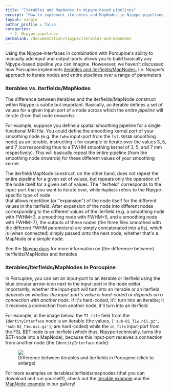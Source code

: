 ```yaml
---
title: "Iterables and MapNodes in Nipype-based pipelines"
excerpt: "How to implement iterables and MapNodes in Nipype-pipelines in Porcupine"
layout: single
author_profile : false
categories:
  - 2. Nipype-pipelines
permalink: /documentation/nipype/iterables-and-mapnodes
---
```


Using the Nipype-interfaces in combination with Porcupine's ability to manually
add input and output-ports allows you to build basically any Nipype-based
pipeline you can imagine. Howevever, we haven't discussed how Porcupine implements
[iterables and iterfields/MapNodes](), i.e. Nipype's approach to iterate nodes and entire
pipelines over a range of parameters.

### Iterables vs. iterfields/MapNodes
The difference between iterables and the iterfields/MapNode construct within Nipype
is subtle but important. Basically, an iterable defines a set of values for a given
input-port of a node across which the *entire pipeline* will iterate (from that node onwards).

For example, suppose you define a spatial smoothing pipeline for a single functional MRI file.
You could define the smoothing kernel port of your smoothing node (e.g. the `fwhm`
input-port from the `fsl.SUSAN` smoothing node) as an iterable, instructing it
for example to iterate over the values 3, 5, and 7 (corresponding thus to a
FWHM smoothing kernel of 3, 5, and 7 mm respectively). This will basically repeat
the entire pipeline (from the smoothing node onwards) for these different values of
your smoothing kernel.

The iterfield/MapNode construct, on the other hand, does not repeat the entire
pipeline for a given set of values, but repeats only the operation of the node itself
for a given set of values. The "iterfield" corresponds to the input-port that you
want to iterate over, while `MapNode` refers to the Nipype-specific type of node  
that allows repetition (or "expansion") of the node itself for the different values
in the iterfield. After expansion of the node into different nodes corresponding
to the different values of the iterfield (e.g. a smoothing node with FWHM=3, a smoothing
node with FWHM=5, and a smoothing node with FWHM=7), the outputs of these nodes
(the three files smoothed with the different FWHM parameters) are simply concatenated
into a list, which is (when connected) simply passed onto the next node, whether
that's a MapNode or a simple node.

See the [Nipype docs](http://nipype.readthedocs.io/en/latest/users/mapnode_and_iterables.html)
for more information on (the difference between) iterfields/MapNodes and iterables

### Iterables/iterfields/MapNodes in Porcupine
In Porcupine, you can set an input-port to an iterable or iterfield using the
blue circular arrow-icon next to the input-port in the node editor. Importantly,
whether the input-port will turn into an iterable or an iterfield *depends on
whether the input-port's value is hard-coded or depends on a connection with
another node*. If it's hard-coded, it'll turn into an iterable; it it receives
a connection from another node, it'll turn into an iterfield.

For example, in the image below, the `T1_file` field from the `IdentityInterface`
node is an iterable (the values, `['sub-01_T1w.nii.gz', 'sub-02_T1w.nii.gz']`,
are hard-coded) while the `in_file` input-port from the FSL BET node is an
iterfield (which thus, Nipype-technically, turns the BET-node into a MapNode),
because this input-port receives a connection from another node (the
`IdentityInterface` node):

<figure>
	<a href="{{ site.url }}{{ site.baseurl }}/documentation/images/mapnode_vs_iterable.png"><img
    src="{{ site.url }}{{ site.baseurl }}/{{ example_path }}/documentation/images/mapnode_vs_iterable.png"></a>
	<figcaption>Difference between iterables and iterfields in Porcupine (click to enlarge)</figcaption>
</figure>

For more examples on iterables/iterfields/mapnodes (that you can download and run yourself!),
check out the [iterable example](/Porcupine/examples/iterables-example) and
the [MapNode example](/Porcupine/examples/mapnode-example) in our gallery!
